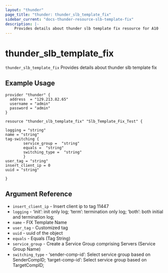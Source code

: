 ```yaml
---
layout: "thunder"
page_title: "thunder: thunder_slb_template_fix"
sidebar_current: "docs-thunder-resource-slb-template-fix"
description: |-
	Provides details about thunder slb template fix resource for A10
---
```


# thunder\_slb\_template\_fix

`thunder_slb_template_fix` Provides details about thunder slb template fix
## Example Usage


```hcl
provider "thunder" {
  address  = "129.213.82.65"
  username = "admin"
  password = "admin"
}

resource "thunder_slb_template_fix" "Slb_Template_Fix_Test" {

logging = "string"
name = "string"
tag-switching {   
        service_group =  "string" 
        equals =  "string" 
        switching_type =  "string" 
        }
user_tag = "string"
insert_client_ip = 0
uuid = "string"
 
}

```

## Argument Reference

* `insert_client_ip` - Insert client ip to tag 11447
* `logging` - ‘init’: init only log; ‘term’: termination only log; ‘both’: both initial and termination log;
* `name` - FIX Template Name
* `user_tag` - Customized tag
* `uuid` - uuid of the object
* `equals` - Equals (Tag String)
* `service_group` - Create a Service Group comprising Servers (Service Group Name)
* `switching_type` - ‘sender-comp-id’: Select service group based on SenderCompID; ‘target-comp-id’: Select service group based on TargetCompID;
